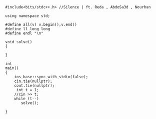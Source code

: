 	#include<bits/stdc++.h> //Silence | ft. Reda , AbdoSa3d , Nourhan  
	  
	using namespace std;
	
	#define all(v) v.begin(),v.end()  
	#define ll long long  
	#define endl "\n"  
	  
	void solve()  
	{  
	  
	}  
	  
	int  
	main()  
	{  
	    ios_base::sync_with_stdio(false);  
	    cin.tie(nullptr);  
	    cout.tie(nullptr);  
		 int t = 1;  
	    //cin >> t;  
	    while (t--)  
	       solve();  
	  
	}
